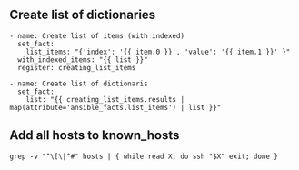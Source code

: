 ## Create list of dictionaries

	- name: Create list of items (with indexed)
	  set_fact:
		list_items: "{'index': '{{ item.0 }}', 'value': '{{ item.1 }}' }"
	  with_indexed_items: "{{ list }}"
	  register: creating_list_items

	- name: Create list of dictionaris
	  set_fact:
		list: "{{ creating_list_items.results | map(attribute='ansible_facts.list_items') | list }}"

## Add all hosts to known_hosts

	grep -v "^\[\|^#" hosts | { while read X; do ssh "$X" exit; done }
